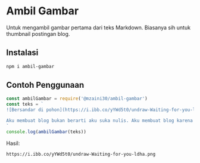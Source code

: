 # Ambil Gambar

Untuk mengambil gambar pertama dari teks Markdown. Biasanya sih untuk thumbnail postingan blog.

## Instalasi

```bash
npm i ambil-gambar
```

## Contoh Penggunaan

```javascript
const ambilGambar = require('@mzaini30/ambil-gambar')
const teks = `
![Bersandar di pohon](https://i.ibb.co/yYWd5t0/undraw-Waiting-for-you-ldha.png)

Aku membuat blog bukan berarti aku suka nulis. Aku membuat blog karena aku suka membuat website
`
console.log(ambilGambar(teks))
```

Hasil:

```
https://i.ibb.co/yYWd5t0/undraw-Waiting-for-you-ldha.png
```